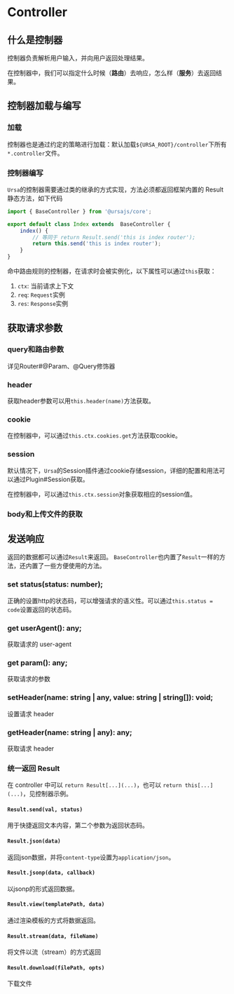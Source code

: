 # Controller

## 什么是控制器

控制器负责解析用户输入，并向用户返回处理结果。

在控制器中，我们可以指定什么时候（**路由**）去响应，怎么样（**服务**）去返回结果。

## 控制器加载与编写

### 加载

控制器也是通过约定的策略进行加载：默认加载`${URSA_ROOT}/controller`下所有`*.controller`文件。

### 控制器编写

`Ursa`的控制器需要通过类的继承的方式实现，方法必须都返回框架内置的 Result 静态方法，如下代码

```javascript
import { BaseController } from '@ursajs/core';

export default class Index extends  BaseController {
    index() {
        // 等同于 return Result.send('this is index router');
        return this.send('this is index router');
    }
}
```

命中路由规则的控制器，在请求时会被实例化，以下属性可以通过`this`获取：

1. `ctx`:  当前请求上下文
2. `req`: `Request`实例
3. `res`: `Response`实例

## 获取请求参数

### query和路由参数

详见Router#@Param、@Query修饰器

### header

获取header参数可以用`this.header(name)`方法获取。

### cookie

在控制器中，可以通过`this.ctx.cookies.get`方法获取cookie。

### session

默认情况下，`Ursa`的Session插件通过cookie存储session，详细的配置和用法可以通过Plugin#Session获取。

在控制器中，可以通过`this.ctx.session`对象获取相应的session值。

### body和上传文件的获取

## 发送响应

返回的数据都可以通过`Result`来返回。 `BaseController`也内置了`Result`一样的方法，还内置了一些方便使用的方法。


### set status(status: number);

正确的设置http的状态码，可以增强请求的语义性。可以通过`this.status = code`设置返回的状态码。

### get userAgent(): any;

获取请求的 user-agent

### get param(): any;

获取请求的参数

### setHeader(name: string | any, value: string | string[]): void;

设置请求 header

### getHeader(name: string | any): any;

获取请求 header

### 统一返回 Result

在 controller 中可以 `return Result[...](...)`，也可以 `return this[...](...)`，见控制器示例。

#### `Result.send(val, status)`

用于快捷返回文本内容，第二个参数为返回状态码。

#### `Result.json(data)`

返回json数据，并将`content-type`设置为`application/json`。

#### `Result.jsonp(data, callback)`

以jsonp的形式返回数据。

#### `Result.view(templatePath, data)`

通过渲染模板的方式将数据返回。

#### `Result.stream(data, fileName)`

将文件以流（stream）的方式返回

#### `Result.download(filePath, opts)`

下载文件

